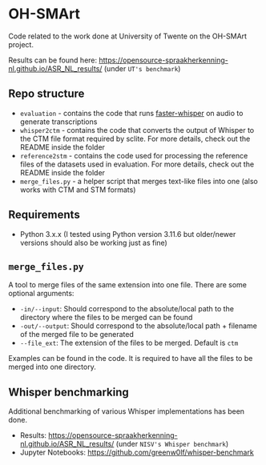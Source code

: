 # OH-SMArt
Code related to the work done at University of Twente on the OH-SMArt project.

Results can be found here: https://opensource-spraakherkenning-nl.github.io/ASR_NL_results/ (under `UT's benchmark`)

## Repo structure

- `evaluation` - contains the code that runs [faster-whisper](https://github.com/SYSTRAN/faster-whisper) on audio to generate transcriptions
- `whisper2ctm` - contains the code that converts the output of Whisper to the CTM file format required by sclite. For more details, check out the README inside the folder
- `reference2stm` - contains the code used for processing the reference files of the datasets used in evaluation. For more details, check out the README inside the folder
- `merge_files.py` - a helper script that merges text-like files into one (also works with CTM and STM formats)

## Requirements
- Python 3.x.x (I tested using Python version 3.11.6 but older/newer versions should also be working just as fine)

## `merge_files.py`
A tool to merge files of the same extension into one file. There are some optional arguments:
- `-in/--input`: Should correspond to the absolute/local path to the directory where the files to be merged can be found
- `-out/--output`: Should correspond to the absolute/local path + filename of the merged file to be generated
- `--file_ext`: The extension of the files to be merged. Default is `ctm`

Examples can be found in the code. It is required to have all the files to be merged into one directory.

## Whisper benchmarking

Additional benchmarking of various Whisper implementations has been done.

- Results: https://opensource-spraakherkenning-nl.github.io/ASR_NL_results/ (under `NISV's Whisper benchmark`)
- Jupyter Notebooks: https://github.com/greenw0lf/whisper-benchmark

